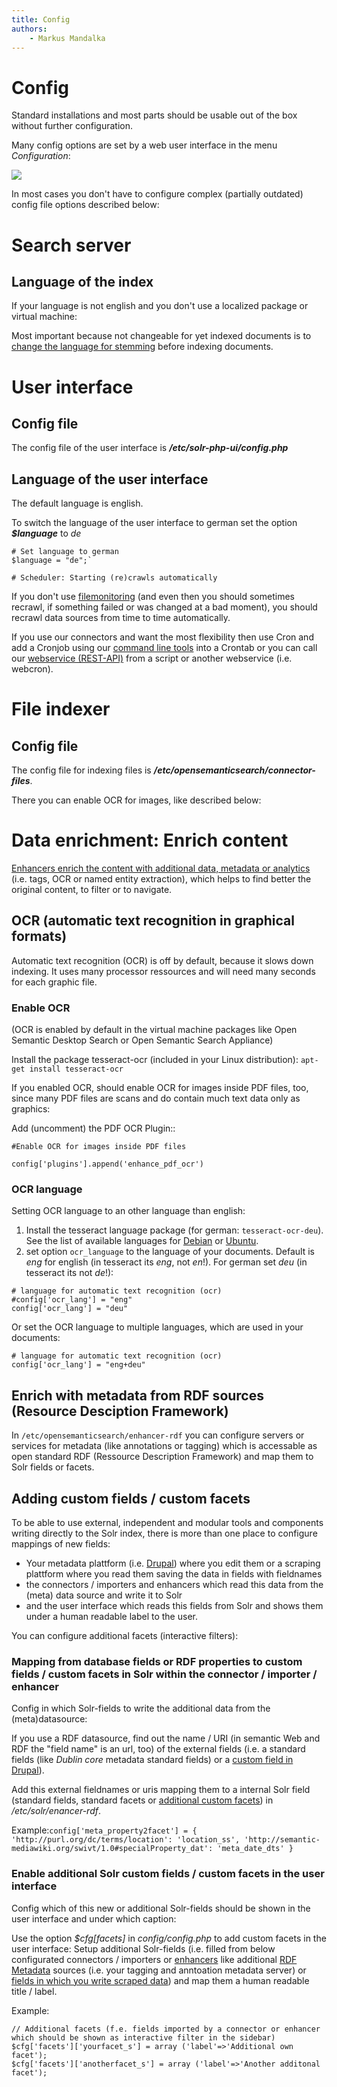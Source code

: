 ```yaml
---
title: Config  
authors:  
    - Markus Mandalka
---
```


# Config

Standard installations and most parts should be usable out of the box without further configuration.

Many config options are set by a web user interface in the menu *Configuration*:

![](../../../screenshots/config.png)

In most cases you don't have to configure complex (partially outdated) config file options described below:

# Search server

## Language of the index

If your language is not english and you don't use a localized package or virtual machine:

Most important because not changeable for yet indexed documents is to [change the language for stemming](stemming) before indexing documents.

# User interface

## Config file

The config file of the user interface is ***/etc/solr-php-ui/config.php***

## Language of the user interface

The default language is english.

To switch the language of the user interface to german set the option ***$language*** to *de*

```
# Set language to german
$language = "de";`

# Scheduler: Starting (re)crawls automatically
```

If you don't use [filemonitoring](../../../trigger/filemonitoring) (and even then you should sometimes recrawl, if something failed or was changed at a bad moment), you should recrawl data sources from time to time automatically.

If you use our connectors and want the most flexibility then use Cron and add a Cronjob using our [command line tools](../cmd) into a Crontab or you can call our [webservice (REST-API)](../rest-api) from a script or another webservice (i.e. webcron).

# File indexer

## Config file

The config file for indexing files is ***/etc/opensemanticsearch/connector-files***.

There you can enable OCR for images, like described below:

# Data enrichment: Enrich content

[Enhancers enrich the content with additional data, metadata or analytics](../../data_enrichment) (i.e. tags, OCR or named entity extraction), which helps to find better the original content, to filter or to navigate.

## OCR (automatic text recognition in graphical formats)

Automatic text recognition (OCR) is off by default, because it slows down indexing. It uses many processor ressources and will need many seconds for each graphic file.

### Enable OCR

(OCR is enabled by default in the virtual machine packages like Open Semantic Desktop Search or Open Semantic Search Appliance)

Install the package tesseract-ocr (included in your Linux distribution):
`apt-get install tesseract-ocr`

If you enabled OCR, should enable OCR for images inside PDF files, too, since many PDF files are scans and do contain much text data only as graphics:

Add (uncomment) the PDF OCR Plugin::
```
#Enable OCR for images inside PDF files

config['plugins'].append('enhance_pdf_ocr')
```

### OCR language

Setting OCR language to an other language than english:
1. Install the tesseract language package (for german: `tesseract-ocr-deu`). See the list of available languages for [Debian](https://packages.debian.org/search?keywords=tesseract-ocr) or [Ubuntu](http://packages.ubuntu.com/search?keywords=tesseract-ocr).
2. set option `ocr_language` to the language of your documents. Default is *eng* for english (in tesseract its *eng*, not *en*!). For german set *deu* (in tesseract its not *de*!):
```
# language for automatic text recognition (ocr)
#config['ocr_lang'] = "eng"
config['ocr_lang'] = "deu"
```

Or set the OCR language to multiple languages, which are used in your documents:
```
# language for automatic text recognition (ocr)
config['ocr_lang'] = "eng+deu"
```

## Enrich with metadata from RDF sources (Resource Desciption Framework)

In `/etc/opensemanticsearch/enhancer-rdf` you can configure servers or services for metadata (like annotations or tagging) which is accessable as open standard RDF (Ressource Description Framework) and map them to Solr fields or facets.

## Adding custom fields / custom facets

To be able to use external, independent and modular tools and components writing directly to the Solr index, there is more than one place to configure mappings of new fields:
* Your metadata plattform (i.e. [Drupal](../../../enhancer/rdf-drupal)) where you edit them or a scraping plattform where you read them saving the data in fields with fieldnames
* the connectors / importers and enhancers which read this data from the (meta) data source and write it to Solr
* and the user interface which reads this fields from Solr and shows them under a human readable label to the user.


You can configure additional facets (interactive filters):

### Mapping from database fields or RDF properties to custom fields / custom facets in Solr within the connector / importer / enhancer

Config in which Solr-fields to write the additional data from the (meta)datasource:

If you use a RDF datasource, find out the name / URI (in semantic Web and RDF the "field name" is an url, too) of the external fields (i.e. a standard fields (like *Dublin core* metadata standard fields) or a [custom field in Drupal](../../../enhancer/rdf-drupal)).

Add this external fieldnames or uris mapping them to a internal Solr field (standard fields, standard facets or [additional custom facets](../../../enhancer/rdf)) in */etc/solr/enancer-rdf*.

Example:`config['meta_property2facet'] = {
 'http://purl.org/dc/terms/location': 'location_ss',
 'http://semantic-mediawiki.org/swivt/1.0#specialProperty_dat': 'meta_date_dts'
}`
### Enable additional Solr custom fields / custom facets in the user interface



Config which of this new or additional Solr-fields should be shown in the user interface and under which caption:

Use the option *$cfg[facets]* in *config/config.php* to add custom facets in the user interface:
Setup additional Solr-fields (i.e. filled from below configurated connectors / importers or [enhancers](../../modules#enhancer) like additional [RDF Metadata](../../../enhancer/rdf) sources (i.e. your tagging and anntoation metadata server) or [fields in which you write scraped data](../../../solr-connector-scrapy)) and map them a human readable title / label.

Example:
```
// Additional facets (f.e. fields imported by a connector or enhancer which should be shown as interactive filter in the sidebar)
$cfg['facets']['yourfacet_s'] = array ('label'=>'Additional own facet');
$cfg['facets']['anotherfacet_s'] = array ('label'=>'Another additonal facet');
```
